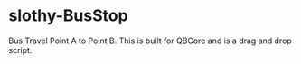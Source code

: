 # slothy-BusStop
Bus Travel Point A to Point B. This is built for QBCore and is a drag and drop script.
